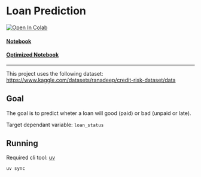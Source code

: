 # Loan Prediction

<a href="https://colab.research.google.com/github/c90x/loan_prediction/" target="_parent"><img src="https://colab.research.google.com/assets/colab-badge.svg" alt="Open In Colab"/></a>

#### [Notebook](loan.ipynb)

#### [Optimized Notebook](loan_optimized.ipynb)

---

This project uses the following dataset: https://www.kaggle.com/datasets/ranadeep/credit-risk-dataset/data

## Goal

The goal is to predict wheter a loan will good (paid) or bad (unpaid or late).

Target dependant variable: `loan_status`

## Running
 
Required cli tool: [uv](https://github.com/astral-sh/uv)

```bash
uv sync
```
